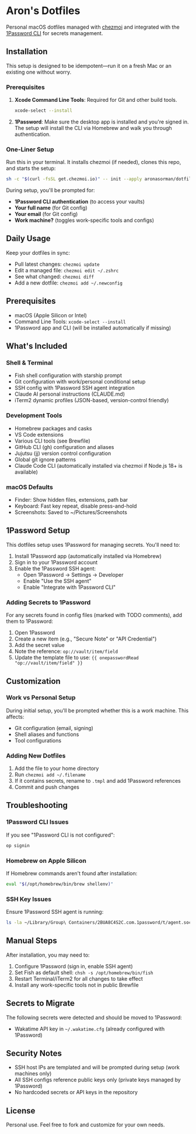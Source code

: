 # Aron's Dotfiles

Personal macOS dotfiles managed with [chezmoi](https://www.chezmoi.io/) and integrated with the [1Password CLI](https://developer.1password.com/docs/cli/) for secrets management.

## Installation

This setup is designed to be idempotent—run it on a fresh Mac or an existing one without worry.

### Prerequisites

1. **Xcode Command Line Tools**: Required for Git and other build tools.
   ```bash
   xcode-select --install
   ```
2. **1Password**: Make sure the desktop app is installed and you're signed in. The setup will install the CLI via Homebrew and walk you through authentication.

### One-Liner Setup

Run this in your terminal. It installs chezmoi (if needed), clones this repo, and starts the setup:

```bash
sh -c "$(curl -fsSL get.chezmoi.io)" -- init --apply aronasorman/dotfiles
```

During setup, you'll be prompted for:
- **1Password CLI authentication** (to access your vaults)
- **Your full name** (for Git config)
- **Your email** (for Git config)  
- **Work machine?** (toggles work-specific tools and configs)

## Daily Usage

Keep your dotfiles in sync:
- Pull latest changes: `chezmoi update`
- Edit a managed file: `chezmoi edit ~/.zshrc`
- See what changed: `chezmoi diff`
- Add a new dotfile: `chezmoi add ~/.newconfig`

## Prerequisites

- macOS (Apple Silicon or Intel)
- Command Line Tools: `xcode-select --install`
- 1Password app and CLI (will be installed automatically if missing)

## What's Included

### Shell & Terminal
- Fish shell configuration with starship prompt
- Git configuration with work/personal conditional setup
- SSH config with 1Password SSH agent integration
- Claude AI personal instructions (CLAUDE.md)
- iTerm2 dynamic profiles (JSON-based, version-control friendly)

### Development Tools
- Homebrew packages and casks
- VS Code extensions
- Various CLI tools (see Brewfile)
- GitHub CLI (gh) configuration and aliases
- Jujutsu (jj) version control configuration
- Global git ignore patterns
- Claude Code CLI (automatically installed via chezmoi if Node.js 18+ is available)

### macOS Defaults
- Finder: Show hidden files, extensions, path bar
- Keyboard: Fast key repeat, disable press-and-hold
- Screenshots: Saved to ~/Pictures/Screenshots

## 1Password Setup

This dotfiles setup uses 1Password for managing secrets. You'll need to:

1. Install 1Password app (automatically installed via Homebrew)
2. Sign in to your 1Password account
3. Enable the 1Password SSH agent:
   - Open 1Password → Settings → Developer
   - Enable "Use the SSH agent"
   - Enable "Integrate with 1Password CLI"

### Adding Secrets to 1Password

For any secrets found in config files (marked with TODO comments), add them to 1Password:

1. Open 1Password
2. Create a new item (e.g., "Secure Note" or "API Credential")
3. Add the secret value
4. Note the reference: `op://vault/item/field`
5. Update the template file to use: `{{ onepasswordRead "op://vault/item/field" }}`

## Customization

### Work vs Personal Setup

During initial setup, you'll be prompted whether this is a work machine. This affects:
- Git configuration (email, signing)
- Shell aliases and functions
- Tool configurations

### Adding New Dotfiles

1. Add the file to your home directory
2. Run `chezmoi add ~/.filename`
3. If it contains secrets, rename to `.tmpl` and add 1Password references
4. Commit and push changes

## Troubleshooting

### 1Password CLI Issues

If you see "1Password CLI is not configured":
```bash
op signin
```

### Homebrew on Apple Silicon

If Homebrew commands aren't found after installation:
```bash
eval "$(/opt/homebrew/bin/brew shellenv)"
```

### SSH Key Issues

Ensure 1Password SSH agent is running:
```bash
ls -la ~/Library/Group\ Containers/2BUA8C4S2C.com.1password/t/agent.sock
```

## Manual Steps

After installation, you may need to:

1. Configure 1Password (sign in, enable SSH agent)
2. Set Fish as default shell: `chsh -s /opt/homebrew/bin/fish`
3. Restart Terminal/iTerm2 for all changes to take effect
4. Install any work-specific tools not in public Brewfile

## Secrets to Migrate

The following secrets were detected and should be moved to 1Password:
- Wakatime API key in `~/.wakatime.cfg` (already configured with 1Password)

## Security Notes

- SSH host IPs are templated and will be prompted during setup (work machines only)
- All SSH configs reference public keys only (private keys managed by 1Password)
- No hardcoded secrets or API keys in the repository

## License

Personal use. Feel free to fork and customize for your own needs.